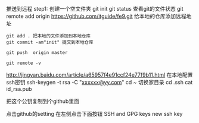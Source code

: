 推送到远程
step1:
    创建一个空文件夹
    git init
    git status  查看git的文件状态
    git remote add origin https://github.com/itguide/fe9.git  给本地的仓库添加远程地址

    git add . 把本地的文件添加到本地仓库
    git commit -am"init" 提交到本地仓库

    git push  origin master

    git remote -v


http://jingyan.baidu.com/article/a65957f4e91ccf24e77f9b11.html
在本地配置ssh密钥
ssh-keygen -t rsa -C "xxxxxx@yy.com"
cd ~ 切换家目录
cd .ssh
cat id_rsa.pub

把这个公钥复制到个github里面

点击github的setting
在左侧点击下面按钮
SSH and GPG keys
new ssh key

